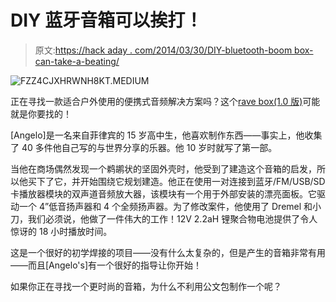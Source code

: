 # DIY 蓝牙音箱可以挨打！

> 原文:[https://hack aday . com/2014/03/30/DIY-bluetooth-boom box-can-take-a-beating/](https://hackaday.com/2014/03/30/diy-bluetooth-boombox-can-take-a-beating/)

![FZZ4CJXHRWNH8KT.MEDIUM](../Images/c64f3154b7c80bf272e469d07a0efd2f.png)

正在寻找一款适合户外使用的便携式音频解决方案吗？这个[rave box(1.0 版)](http://www.instructables.com/id/DIY-Tough-Bluetooth-Speaker/)可能就是你要找的！

[Angelo]是一名来自菲律宾的 15 岁高中生，他喜欢制作东西——事实上，他收集了 40 多件他自己写的与世界分享的乐器。他 10 岁时就写了第一部。

当他在商场偶然发现一个鹈鹕状的坚固外壳时，他受到了建造这个音箱的启发，所以他买下了它，并开始围绕它规划建造。他正在使用一对连接到蓝牙/FM/USB/SD 卡播放器模块的双声道音频放大器，该模块有一个用于外部安装的漂亮面板。它驱动一个 4”低音扬声器和 4 个全频扬声器。为了修改案件，他使用了 Dremel 和小刀，我们必须说，他做了一件伟大的工作！12V 2.2aH 锂聚合物电池提供了令人惊讶的 18 小时播放时间。

这是一个很好的初学焊接的项目——没有什么太复杂的，但是产生的音箱非常有用——而且[Angelo's]有一个很好的指导让你开始！

如果你正在寻找一个更时尚的音箱，为什么不利用公文包制作一个呢？